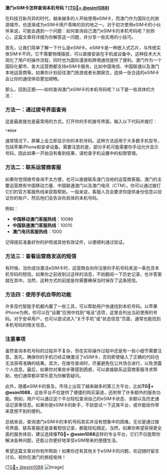 **澳门eSIM卡怎样查询本机号码？[[TG💪+ @esim1088](https://t.me/s/esim1088)]**

在科技日新月异的时代，越来越多的人开始使用eSIM卡，而澳门作为国际化的旅游城市，也逐渐成为eSIM卡用户青睐的目的地之一。对于初次使用eSIM卡的小伙伴来说，可能会遇到一个问题：如何查询自己澳门eSIM卡的本机号码呢？别担心，这篇文章将详细为你解答这一问题，并分享一些实用的小技巧。

首先，让我们简单了解一下什么是eSIM卡。eSIM卡是一种嵌入式芯片，与传统实体SIM卡不同，它不需要物理插拔，可以直接安装在手机或设备中。这种技术大大简化了用户的操作流程，同时也为国际漫游和跨境通信提供了便利。澳门作为一个国际化都市，各大运营商都支持eSIM卡服务，比如中国电信、中国联通以及澳门本地运营商等。如果你计划前往澳门旅游或者长期居住，选择一张合适的eSIM卡会让你的通信体验更加顺畅。

那么，回到正题——如何查询澳门eSIM卡的本机号码呢？以下是一些具体的方法：

### 方法一：通过拨号界面查询

这是最直接也是最常用的方式。打开你的手机拨号界面，输入以下代码并拨打：

```
*#06#
```

通常情况下，屏幕上会立即显示你的本机号码。这种方法适用于大多数手机型号，包括苹果iPhone和安卓设备。需要注意的是，部分手机可能需要你手动允许显示号码，因此如果一开始没有看到结果，请检查手机设置中的权限管理。

### 方法二：联系运营商客服

如果你觉得拨号查询不太方便，也可以直接联系澳门当地的运营商客服。澳门的主要运营商有中国移动力量、中国联通澳门以及澳门电讯（CTM）。你可以通过拨打它们的官方客服热线来获取帮助。一般来说，客服人员会要求你提供身份信息以验证你的账户，然后他们会告诉你具体的本机号码。

例如：
- **中国移动澳门客服热线**：10086
- **中国联通澳门客服热线**：10010
- **澳门电讯客服热线**：1000

记得提前准备好你的护照或其他有效证件，以便顺利通过验证。

### 方法三：查看运营商发送的短信

有时候，当你成功激活eSIM卡时，运营商会向你注册的手机号码发送一条包含本机号码的短信。如果你之前收到过这样的消息，不妨翻阅一下历史记录，也许答案就在其中。当然，这种方式的前提是你需要确保当时保存了这条短信。

### 方法四：使用手机自带的功能

许多现代智能手机都内置了一些工具，可以帮助用户快速找到本机号码。以苹果iPhone为例，你可以在“设置”应用中找到“电话”选项，这里会列出当前使用的号码。对于安卓用户，也可以尝试进入“关于手机”或“状态信息”页面，通常也能找到本机号码的相关信息。

### 注意事项

虽然查询本机号码的过程并不复杂，但在实际操作过程中还是有一些小细节需要注意。首先，确保你的手机已经正确激活了eSIM卡，否则即使输入了正确的代码也无法获得准确的结果。其次，在拨号查询时，尽量避免在公共场合进行，以免泄露个人信息。最后，如果你对某些步骤感到困惑，可以直接联系运营商客服寻求帮助，他们通常都非常乐意为你解答疑问。

此外，随着eSIM卡的普及，市场上出现了越来越多的第三方平台，比如**TG💪+ @esim1088**，这些平台不仅提供了便捷的购买渠道，还附带了许多额外的服务功能。例如，用户可以通过这个平台轻松查询自己的eSIM卡状态、余额以及历史通话记录等信息。如果你是eSIM卡的新手，不妨尝试一下这类平台，或许能给你带来意想不到的便利。

总结来说，查询澳门eSIM卡的本机号码其实并没有想象中的困难。无论是通过拨号界面、联系客服还是查看短信记录，都能轻松搞定。当然，如果你希望获得更全面的服务体验，建议选择像**TG💪+ @esim1088**这样的专业平台，它们不仅能帮你解决各种问题，还能让你更好地享受eSIM带来的便捷生活。

希望这篇文章对你有所帮助！如果你还有其他关于eSIM卡的问题，欢迎随时留言讨论。祝你在澳门的旅程愉快！

[[TG💪+ @esim1088](https://t.me/s/esim1088) ![Image](https://i.postimg.cc/4NQfJmqS/Snipaste-2025-05-13-00-14-12.png)]